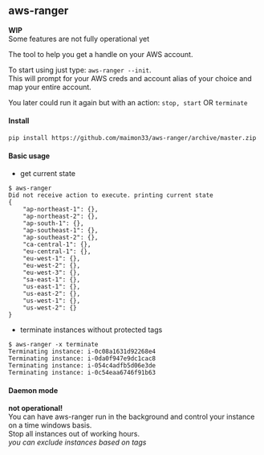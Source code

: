 ## aws-ranger

**WIP**<br>
Some features are not fully operational yet

The tool to help you get a handle on your AWS account.

To start using just type: `aws-ranger --init`.<br>
This will prompt for your AWS creds and account alias of your choice and map your entire account.

You later could run it again but with an action: `stop, start` OR `terminate`


#### Install
`pip install https://github.com/maimon33/aws-ranger/archive/master.zip`

#### Basic usage
* get current state
```
$ aws-ranger
Did not receive action to execute. printing current state
{
    "ap-northeast-1": {}, 
    "ap-northeast-2": {}, 
    "ap-south-1": {}, 
    "ap-southeast-1": {}, 
    "ap-southeast-2": {}, 
    "ca-central-1": {}, 
    "eu-central-1": {}, 
    "eu-west-1": {}, 
    "eu-west-2": {}, 
    "eu-west-3": {}, 
    "sa-east-1": {}, 
    "us-east-1": {}, 
    "us-east-2": {}, 
    "us-west-1": {}, 
    "us-west-2": {}
}
```
* terminate instances without protected tags
```
$ aws-ranger -x terminate
Terminating instance: i-0c08a1631d92268e4
Terminating instance: i-0da0f947e9dc1cac8
Terminating instance: i-054c4adfb5d06e3de
Terminating instance: i-0c54eaa6746f91b63
```

#### Daemon mode

**not operational!**<br>
You can have aws-ranger run in the background and control your instance on a time windows basis.<br>
Stop all instances out of working hours.<br>
_you can exclude instances based on tags_
